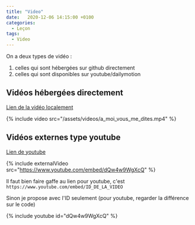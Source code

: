 ```yaml
---
title: "Video"
date:   2020-12-06 14:15:00 +0100
categories:
  - Leçon
tags:
  - Video
---
```


On a deux types de vidéo :
  1. celles qui sont hébergées sur github directement
  2. celles qui sont disponibles sur youtube/dailymotion

## Vidéos hébergées directement

[Lien de la vidéo localement](/assets/videos/a_moi_vous_me_dites.mp4)

{% include video src="/assets/videos/a_moi_vous_me_dites.mp4" %}

## Vidéos externes type youtube

[Lien de youtube](https://www.youtube.com/watch?v=dQw4w9WgXcQ)

{% include externalVideo src="https://www.youtube.com/embed/dQw4w9WgXcQ" %}

Il faut bien faire gaffe au lien pour youtube, c'est `https://www.youtube.com/embed/ID_DE_LA_VIDEO`

Sinon je propose avec l'ID seulement (pour youtube, regarder la différence sur le code)

{% include youtube id="dQw4w9WgXcQ" %}
